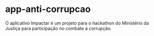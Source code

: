 # app-anti-corrupcao

O aplicativo Impactar é um projeto para o hackathon do Ministério da Justiça
para participação no combate à corrupção.
